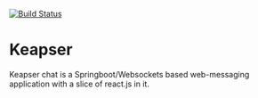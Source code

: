[![Build Status](https://travis-ci.com/chrys-exaucet/keapser-chat.svg?token=tMgws6fWFyvQsh5yYZyY&branch=dev)](https://travis-ci.com/chrys-exaucet/keapser-chat)
# Keapser
Keapser chat is a Springboot/Websockets based web-messaging application with a slice of react.js in it.
